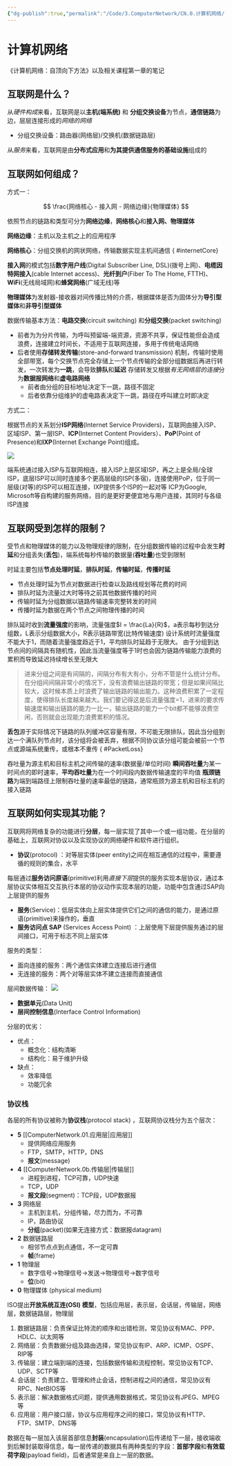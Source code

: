 ```yaml
---
{"dg-publish":true,"permalink":"/Code/3.ComputerNetwork/CN.0.计算机网络/","title":"计算机网络","noteIcon":""}
---
```



# 计算机网络

《计算机网络：自顶向下方法》以及相关课程第一章的笔记

## 互联网是什么？

从*硬件构成*来看，互联网是以**主机(端系统)** 和 **分组交换设备**为节点，**通信链路**为边，层层连接形成的*网络的网络*
- 分组交换设备：路由器(网络层)/交换机(数据链路层)

从*服务*来看，互联网是由**分布式应用**和**为其提供通信服务的基础设施**组成的

## 互联网如何组成？

方式一：

$$ \frac{网络核心 - 接入网 - 网络边缘}{物理媒体} $$

依照节点的链路和类型可分为**网络边缘**，**网络核心**和**接入网、物理媒体**

**网络边缘**：主机以及主机之上的应用程序

**网络核心**：分组交换机的网状网络，传输数据实现主机间通信
{ #internetCore}


**接入网**的模式包括**数字用户线**(Digital Subscriber Line, DSL)(拨号上网)、**电缆因特网接入**(cable Internet access)、**光纤到户**(Fiber To The Home, FTTH)、**WiFi**(无线局域网)和**蜂窝网络**(广域无线)等

**物理媒体**为发射器-接收器对间传播比特的介质，根据媒体是否为固体分为**导引型媒体**和**非导引型媒体**

数据传输基本方法：**电路交换**(circuit switching) 和**分组交换**(packet switching)
- 前者为为分片传输，为呼叫预留端-端资源，资源不共享，保证性能但会造成浪费，连接建立时间长，不适用于互联网连接，多用于传统电话网络
- 后者使用**存储转发传输**(store-and-forward transmission) 机制，传输时使用全部带宽，每个交换节点完全存储上一个节点传输的全部分组数据后再进行转发，一次转发为**一跳**，会导致**排队**和**延迟**
	存储转发又根据*有无网络层的连接*分为**数据报网络**和**虚电路网络**
	- 前者由分组的目标地址决定下一跳，路径不固定
	- 后者依靠分组维护的虚电路表决定下一跳，路径在呼叫建立时即决定

方式二：

根据节点的关系划分**ISP网络**(Internet Service Providers)，互联网由接入ISP、区域ISP、第一层ISP、**ICP**(Internet Content Providers）、**PoP**(Point of Presence)和**IXP**(Internet Exchange Point)组成。

![](https://image.jiang849725768.asia/2022/202212021759977.png)

端系统通过接入ISP与互联网相连，接入ISP上是区域ISP，再之上是全局/全球ISP，底层ISP可以同时连接多个更高层级的ISP(多宿)，连接使用PoP，位于同一层级(对等)的ISP可以相互连接，IXP提供多个ISP的一起对等
ICP为Google, Microsoft等自构建的服务网络，目的是更好更便宜地与用户连接，其同时与各级ISP连接

## 互联网受到怎样的限制？

受节点和物理媒体的能力以及物理规律的限制，在分组数据传输的过程中会发生**时延**和分组丢失(**丢包**)，端系统每秒传输的数据量(**吞吐量**)也受到限制

时延主要包括**节点处理时延**，**排队时延**，**传输时延**，**传播时延**
- 节点处理时延为节点对数据进行检查以及路线规划等花费的时间
- 排队时延为流量过大时等待之前其他数据传播的时间
- 传输时延为分组数据以链路传输速率完整转发的时间
- 传播时延为数据在两个节点之间物理传播的时间

排队延时收到**流量强度**的影响，流量强度$I = \frac{La}{R}$，a表示每秒到达分组数，L表示分组数据大小，R表示链路带宽(比特传输速度)
设计系统时流量强度不能大于1，而随着流量强度趋近于1，平均排队时延趋于无限大。
由于分组到达节点间的间隔具有随机性，因此当流量强度等于1时也会因为链路传输能力浪费的累积而导致延迟持续增长至无限大
>进来分组之间是有间隔的，间隔分布有大有小，分布不管是什么统计分布。在分组间间隔非常小的情况下，没有浪费输出链路的带宽；但是如果间隔比较大，这时候本质上时浪费了输出链路的输出能力。这种浪费积累了一定程度，使得排队长度越来越大。我们要记得这是后流量强度=1，进来的要求传输速度和输出链路的能力一比一，输出链路的能力一个bit都不能够浪费空闲，否则就会出现能力浪费累积的情况。

**丢包**源于实际情况下链路的队列缓冲区容量有限，不可能无限排队，因此当分组到达一个满队列节点时，该分组将会被丢弃，根据不同协议该分组可能会被前一个节点或源端系统重传，或根本不重传
{ #PacketLoss}


吞吐量为源主机和目标主机之间传输的速率(数据量/单位时间)
**瞬间吞吐量**为某一时间点的即时速率，**平均吞吐量**为在一个时间段内数据传输速度的平均值
**瓶颈链路**为端到端路径上限制吞吐量的速率最低的链路，通常瓶颈为源主机和目标主机的接入链路

## 互联网如何实现其功能？

互联网将网络复杂的功能进行**分层**，每一层实现了其中一个或一组功能，在分层的基础上，互联网对协议以及实现协议的网络硬件和软件进行组织。
- **协议**(protocol) ：对等层实体(peer entity)之间在相互通信的过程中，需要遵循的规则的集合，水平

每层通过**服务访问原语**(primitive)利用*直接下层*提供的服务实现本层协议，通过本层协议实体相互交互执行本层的协议动作实现本层的功能，功能中包含通过SAP向上层提供的服务
- **服务**(Service)：低层实体向上层实体提供它们之间的通信的能力，是通过原语(primitive)来操作的，垂直
- **服务访问点 SAP** (Services Access Point) ：上层使用下层提供服务通过的层间接口，可用于标志不同上层实体

服务的类型：
- 面向连接的服务：两个通信实体建立连接后进行通信
- 无连接的服务：两个对等层实体不建立连接而直接通信

层间数据传输：
![](https://image.jiang849725768.asia/2022/202212032158809.png)
- **数据单元**(Data Unit)
- **层间控制信息**(Interface Control Information)

分层的优劣：
- 优点：
	- 概念化：结构清晰
	- 结构化：易于维护升级
- 缺点：
	- 效率降低
	- 功能冗余

### 协议栈

各层的所有协议被称为**协议栈**(protocol stack) ，互联网协议栈分为五个层次：
- **5** [[ComputerNetwork.01.应用层\|应用层]]
	- 提供网络应用服务
	- FTP，SMTP，HTTP，DNS
	- **报文**(message)
- **4** [[ComputerNetwork.0b.传输层\|传输层]]
	- 进程到进程，TCP可靠，UDP快速
	- TCP，UDP
	- **报文段**(segment)：TCP段，UDP数据报
- **3** 网络层
	- 主机到主机，分组传输，尽力而为，不可靠
	- IP，路由协议
	- **分组**(packet)(如果无连接方式：数据报datagram)
- **2** 数据链路层
	- 相邻节点点到点通信，不一定可靠
	- **帧**(frame)
- **1** 物理层
	- 数字信号->物理信号->发送->物理信号->数字信号
	- **位**(bit)
- **0** 物理媒体 (physical medium)

ISO提出**开放系统互连(OSI) 模型**，包括应用层，表示层，会话层，传输层，网络层，数据链路层，物理层
1. 数据链路层：负责保证比特流的顺序和出错检测，常见协议有MAC、PPP、HDLC、以太网等
2. 网络层：负责数据分组及路由选择，常见协议有IP、ARP、ICMP、OSPF、RIP等
3. 传输层：建立端到端的连接，包括数据传输和流程控制，常见协议有TCP、UDP、SCTP等
4. 会话层：负责建立、管理和终止会话，控制进程之间的通信，常见协议有RPC、NetBIOS等
5. 表示层：解决数据格式问题，提供通用数据格式，常见协议有JPEG、MPEG等
6. 应用层：用户接口层，协议与应用程序之间的接口，常见协议有HTTP、FTP、SMTP、DNS等

数据在每一层加入该层首部信息**封装**(encapsulation)后传递给下一层，接收端收到后解封装取得信息，每一层传递的数据具有两种类型的字段：**首部字段**和**有效载荷字段**(payload field)，后者通常是来自上一层的数据。

